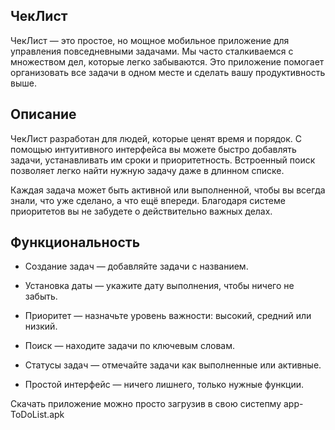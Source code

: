 ## ЧекЛист

ЧекЛист — это простое, но мощное мобильное приложение для управления повседневными задачами. Мы часто сталкиваемся с множеством дел, которые легко забываются. Это приложение помогает организовать все задачи в одном месте и сделать вашу продуктивность выше.

## Описание

ЧекЛист разработан для людей, которые ценят время и порядок. С помощью интуитивного интерфейса вы можете быстро добавлять задачи, устанавливать им сроки и приоритетность. Встроенный поиск позволяет легко найти нужную задачу даже в длинном списке.

Каждая задача может быть активной или выполненной, чтобы вы всегда знали, что уже сделано, а что ещё впереди. Благодаря системе приоритетов вы не забудете о действительно важных делах.

## Функциональность

- Создание задач — добавляйте задачи с названием.

- Установка даты — укажите дату выполнения, чтобы ничего не забыть.

- Приоритет — назначьте уровень важности: высокий, средний или низкий.

- Поиск — находите задачи по ключевым словам.

- Статусы задач — отмечайте задачи как выполненные или активные.

- Простой интерфейс — ничего лишнего, только нужные функции.

Скачать приложение можно просто загрузив в свою систепму app-ToDoList.apk
